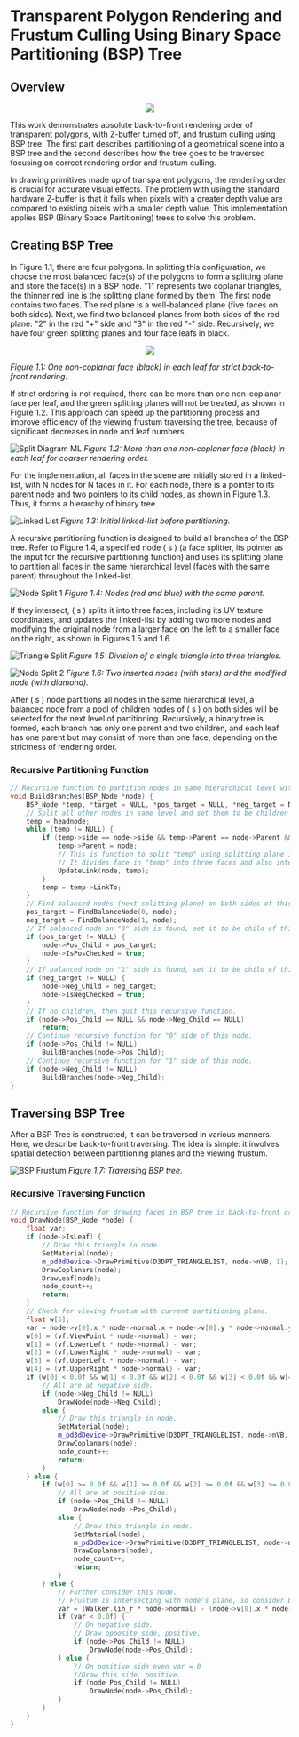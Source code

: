 # Transparent Polygon Rendering and Frustum Culling Using Binary Space Partitioning (BSP) Tree

## Overview

<p align="center">
  <img src="./images/alphaBSP.jpg">
</p>

This work demonstrates absolute back-to-front rendering order of transparent polygons, with Z-buffer turned off, and frustum culling using BSP tree. The first part describes partitioning of a geometrical scene into a BSP tree and the second describes how the tree goes to be traversed focusing on correct rendering order and frustum culling.

In drawing primitives made up of transparent polygons, the rendering order is crucial for accurate visual effects. The problem with using the standard hardware Z-buffer is that it fails when pixels with a greater depth value are compared to existing pixels with a smaller depth value. This implementation applies BSP (Binary Space Partitioning) trees to solve this problem.

## Creating BSP Tree

In Figure 1.1, there are four polygons. In splitting this configuration, we choose the most balanced face(s) of the polygons to form a splitting plane and store the face(s) in a BSP node. "1" represents two coplanar triangles, the thinner red line is the splitting plane formed by them. The first node contains two faces. The red plane is a well-balanced plane (five faces on both sides). Next, we find two balanced planes from both sides of the red plane: "2" in the red "+" side and "3" in the red "-" side. Recursively, we have four green splitting planes and four face leafs in black.

<p align="center">
  <img src="./images/SplitDiag.jpg"><br>

*Figure 1.1: One non-coplanar face (black) in each leaf for strict back-to-front rendering.*
</p>

If strict ordering is not required, there can be more than one non-coplanar face per leaf, and the green splitting planes will not be treated, as shown in Figure 1.2. This approach can speed up the partitioning process and improve efficiency of the viewing frustum traversing the tree, because of significant decreases in node and leaf numbers.

![Split Diagram ML](./images/SplitDiag_ML.jpg)
*Figure 1.2: More than one non-coplanar face (black) in each leaf for coarser rendering order.*

For the implementation, all faces in the scene are initially stored in a linked-list, with N nodes for N faces in it. For each node, there is a pointer to its parent node and two pointers to its child nodes, as shown in Figure 1.3. Thus, it forms a hierarchy of binary tree.

![Linked List](./images/LinkedList.jpg)
*Figure 1.3: Initial linked-list before partitioning.*

A recursive partitioning function is designed to build all branches of the BSP tree. Refer to Figure 1.4, a specified node \( s \) (a face splitter, its pointer as the input for the recursive partitioning function) and uses its splitting plane to partition all faces in the same hierarchical level (faces with the same parent) throughout the linked-list. 

![Node Split 1](./images/NodeSplit1.jpg)
*Figure 1.4: Nodes (red and blue) with the same parent.*

If they intersect, \( s \) splits it into three faces, including its UV texture coordinates, and updates the linked-list by adding two more nodes and modifying the original node from a larger face on the left to a smaller face on the right, as shown in Figures 1.5 and 1.6.

![Triangle Split](./images/TriangleSplit.jpg)
*Figure 1.5: Division of a single triangle into three triangles.*

![Node Split 2](./images/NodeSplit2.jpg)
*Figure 1.6: Two inserted nodes (with stars) and the modified node (with diamond).*

After \( s \) node partitions all nodes in the same hierarchical level, a balanced node from a pool of children nodes of \( s \) on both sides will be selected for the next level of partitioning. Recursively, a binary tree is formed, each branch has only one parent and two children, and each leaf has one parent but may consist of more than one face, depending on the strictness of rendering order.

### Recursive Partitioning Function

```cpp
// Recursive function to partition nodes in same hierarchical level with splitter node pointed by input pointer "node".
void BuildBranches(BSP_Node *node) {
    BSP_Node *temp, *target = NULL, *pos_target = NULL, *neg_target = NULL;
    // Split all other nodes in same level and set them to be children of this node.
    temp = headnode;
    while (temp != NULL) {
        if (temp->side == node->side && temp->Parent == node->Parent && temp != node) {
            temp->Parent = node;
            // This is function to split "temp" using splitting plane in "node".
            // It divides face in "temp" into three faces and also interpolates their UV texture coordinates.
            UpdateLink(node, temp);
        }
        temp = temp->LinkTo;
    }
    // Find balanced nodes (next splitting plane) on both sides of this node.
    pos_target = FindBalanceNode(0, node);
    neg_target = FindBalanceNode(1, node);
    // If balanced node on "0" side is found, set it to be child of this node.
    if (pos_target != NULL) {
        node->Pos_Child = pos_target;
        node->IsPosChecked = true;
    }
    // If balanced node on "1" side is found, set it to be child of this node.
    if (neg_target != NULL) {
        node->Neg_Child = neg_target;
        node->IsNegChecked = true;
    }
    // If no children, then quit this recursive function.
    if (node->Pos_Child == NULL && node->Neg_Child == NULL)
        return;
    // Continue recursive function for "0" side of this node.
    if (node->Pos_Child != NULL)
        BuildBranches(node->Pos_Child);
    // Continue recursive function for "1" side of this node.
    if (node->Neg_Child != NULL)
        BuildBranches(node->Neg_Child);
}
```

## Traversing BSP Tree

After a BSP Tree is constructed, it can be traversed in various manners. Here, we describe back-to-front traversing. The idea is simple: it involves spatial detection between partitioning planes and the viewing frustum. 

![BSP Frustum](./images/BSPFrustum.jpg)
*Figure 1.7: Traversing BSP tree.*

### Recursive Traversing Function

```cpp
// Recursive function for drawing faces in BSP tree in back-to-front order.
void DrawNode(BSP_Node *node) {
    float var;
    if (node->IsLeaf) {
        // Draw this triangle in node.
        SetMaterial(node);
        m_pd3dDevice->DrawPrimitive(D3DPT_TRIANGLELIST, node->nVB, 1);
        DrawCoplanars(node);
        DrawLeaf(node);
        node_count++;
        return;
    }
    // Check for viewing frustum with current partitioning plane.
    float w[5];
    var = node->v[0].x * node->normal.x + node->v[0].y * node->normal.y + node->v[0].z * node->normal.z;
    w[0] = (vf.ViewPoint * node->normal) - var;
    w[1] = (vf.LowerLeft * node->normal) - var;
    w[2] = (vf.LowerRight * node->normal) - var;
    w[3] = (vf.UpperLeft * node->normal) - var;
    w[4] = (vf.UpperRight * node->normal) - var;
    if (w[0] < 0.0f && w[1] < 0.0f && w[2] < 0.0f && w[3] < 0.0f && w[4] < 0.0f) {
        // All are at negative side.
        if (node->Neg_Child != NULL)
            DrawNode(node->Neg_Child);
        else {
            // Draw this triangle in node.
            SetMaterial(node);
            m_pd3dDevice->DrawPrimitive(D3DPT_TRIANGLELIST, node->nVB, 1);
            DrawCoplanars(node);
            node_count++;
            return;
        }
    } else {
        if (w[0] >= 0.0f && w[1] >= 0.0f && w[2] >= 0.0f && w[3] >= 0.0f && w[4] >= 0.0f) {
            // All are at positive side.
            if (node->Pos_Child != NULL)
                DrawNode(node->Pos_Child);
            else {
                // Draw this triangle in node.
                SetMaterial(node);
                m_pd3dDevice->DrawPrimitive(D3DPT_TRIANGLELIST, node->nVB, 1);
                DrawCoplanars(node);
                node_count++;
                return;
            }
        } else {
            // Further consider this node.
            // Frustum is intersecting with node's plane, so consider both sides.
            var = (Walker.lin_r * node->normal) - (node->v[0].x * node->normal.x + node->v[0].y * node->normal.y + node->v[0].z * node->normal.z);
            if (var < 0.0f) {
                // On negative side.
                // Draw opposite side, positive.
                if (node->Pos_Child != NULL)
                    DrawNode(node->Pos_Child);
            } else {
                // On positive side even var = 0
                //Draw this side, positive.
                if (node Pos_Child != NULL)
                	DrawNode(node->Pos_Child);
            }
        }
    }
}
```